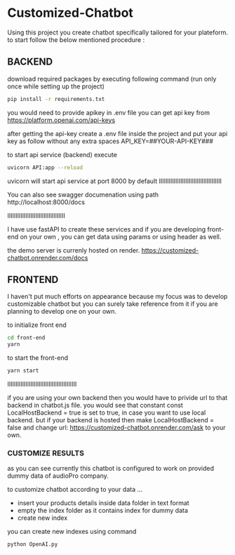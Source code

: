 # Customized-Chatbot

Using this project you create chatbot specifically tailored for your plateform.
to start follow the below mentioned procedure :

## BACKEND
download required packages by executing following command (run only once while setting up the project)
```sh
pip install -r requirements.txt
```
you would need to provide apikey in .env file
you can get api key from 
https://platform.openai.com/api-keys

after getting the api-key create a .env file inside the project and put your api key as follow without any extra spaces
API_KEY=##YOUR-API-KEY###

to start api service (backend) execute 

```sh
uvicorn API:app --reload
```

uvicorn will start api service at port 8000 by default
IIIIIIIIIIIIIIIIIIIIIIIIIIIIIIIIIIIIII


You can also see swagger documenation using path 
http://localhost:8000/docs

IIIIIIIIIIIIIIIIIIIIIIIIIIIIIIIIIII

I have use fastAPI to create these services and if you are developing front-end on your own , you can get data using params or using header as well.

the demo server is currenly hosted on render. 
https://customized-chatbot.onrender.com/docs

## FRONTEND

I haven't put much efforts on appearance because my focus was to develop customizable chatbot but you can surely take reference from it if you are planning to develop one on your own.

to initialize front end 
```sh
cd front-end
yarn 
```

to start the front-end 
```sh
yarn start 
```


IIIIIIIIIIIIIIIIIIIIIIIIIIIIIIIIIIIIIIIIII


if you are using your own backend then you would have to privide url to that backend in chatbot.js file. you would see that constant 
const LocalHostBackend = true
is set to true, in case you want to use local backend.
but if your backend is hosted then make LocalHostBackend = false and change url: https://customized-chatbot.onrender.com/ask to your own.

### CUSTOMIZE RESULTS
as you can see currently this chatbot is configured to work on provided dummy data of audioPro company.

to customize chatbot according to your data ...
- insert your products details inside data folder in text format
- empty the index folder as it contains index for dummy data
- create new index

you can create new indexes using command 
```sh
python OpenAI.py
```


